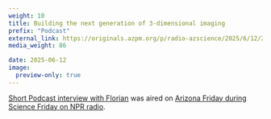 ```yaml
---
weight: 10
title: Building the next generation of 3-dimensional imaging
prefix: "Podcast"
external_link: https://originals.azpm.org/p/radio-azscience/2025/6/12/225178-building-the-next-generation-of-3-dimensional-imaging/
media_weight: 86

date: 2025-06-12
image:
  preview-only: true
---
```

[Short Podcast interview with Florian](https://originals.azpm.org/p/radio-azscience/2025/6/12/225178-building-the-next-generation-of-3-dimensional-imaging/) was aired on [Arizona Friday during Science Friday on NPR radio](https://originals.azpm.org/arizonascience/).

